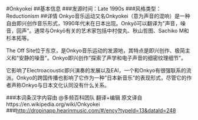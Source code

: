 #Onkyokei
##基本信息
###发源时间：Late 1990s
###风格类型：Reductionism
##详情
Onkyo音乐运动又名Onkyokei（意为声音的混响）是一种自由即兴创作音乐形式，1990年代末在日本出现。Onkyō可以翻译为"声音，噪音，回声"。通常与Onkyō有关的艺术家包括中村俊丸、秋山哲图、Sachiko
M和杉本拓等。



The Off
Site位于东京，是Onkyo音乐运动的发源地，其特点是即兴创作、极简主义和"安静的噪音"。Onkyo即兴创作"探索了声学和电子声音的细密纹理细节"。



它影响了Electroacoustic即兴演奏的发展以及EAI，一个和Onkyo有很强联系的流派。Onkyo的跨国传播也影响了它作为一种"日本新音乐"的表现形式，尽管它的作者声称Onkyo与日本文化认同没有什么关系。

###本词条汉字内容由 @多频百科团队 翻译+编辑
原文译自https://en.wikipedia.org/wiki/Onkyokei
###http://dropinapp.hearinmusic.com/#/ency?typeId=13&dataId=248
